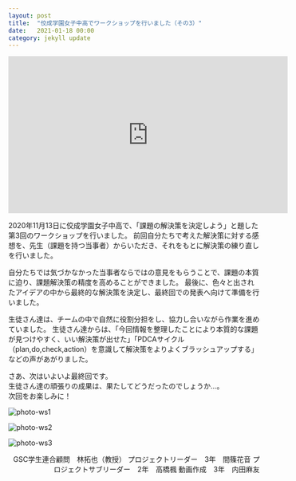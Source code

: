 ```yaml
---
layout: post
title:  "佼成学園女子中高でワークショップを行いました（その3）"
date:   2021-01-18 00:00
category: jekyll update
---
```


<div class="youtube">
<iframe width="560" height="315" src="https://www.youtube.com/embed/hTlOiq85CuQ" frameborder="0" allow="accelerometer; autoplay; clipboard-write; encrypted-media; gyroscope; picture-in-picture" allowfullscreen></iframe>
</div>

2020年11月13日に佼成学園女子中高で、「課題の解決策を決定しよう」と題した第3回のワークショップを行いました。
前回自分たちで考えた解決策に対する感想を、先生（課題を持つ当事者）からいただき、それをもとに解決策の練り直しを行いました。

自分たちでは気づかなかった当事者ならではの意見をもらうことで、課題の本質に迫り、課題解決策の精度を高めることができました。
最後に、色々と出されたアイデアの中から最終的な解決策を決定し、最終回での発表へ向けて準備を行いました。

生徒さん達は、チームの中で自然に役割分担をし、協力し合いながら作業を進めていました。
生徒さん達からは、「今回情報を整理したことにより本質的な課題が見つけやすく、いい解決策が出せた」「PDCAサイクル（plan,do,check,action）を意識して解決策をよりよくブラッシュアップする」などの声があがりました。

さあ、次はいよいよ最終回です。  
生徒さん達の頑張りの成果は、果たしてどうだったのでしょうか…。  
次回をお楽しみに！

![photo-ws1](https://www.gsc.aoyama.ac.jp/assets/images/news/20210118_gakuren1.jpg)

![photo-ws2](https://www.gsc.aoyama.ac.jp/assets/images/news/20210118_gakuren2.jpg)

![photo-ws3](https://www.gsc.aoyama.ac.jp/assets/images/news/20210118_gakuren3.jpg)

<div style="text-align: right;">
GSC学生連合顧問　林拓也（教授）  
プロジェクトリーダー　3年　間篠花音  
プロジェクトサブリーダー　2年　高橋楓  
動画作成　3年　内田麻友
</div>


[jekyll-docs]: https://jekyllrb.com/docs/home
[jekyll-gh]:   https://github.com/jekyll/jekyll
[jekyll-talk]: https://talk.jekyllrb.com/
